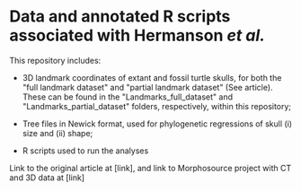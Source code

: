 # Data and annotated R scripts associated with Hermanson _et al._
This repository includes:

- 3D landmark coordinates of extant and fossil turtle skulls, for both the "full landmark dataset" and "partial landmark dataset" (See article). These can be found in the "Landmarks_full_dataset" and "Landmarks_partial_dataset" folders, respectively, within this repository;

- Tree files in Newick format, used for phylogenetic regressions of skull (i) size and (ii) shape;
  
- R scripts used to run the analyses

Link to the original article at [link], and link to Morphosource project with CT and 3D data at [link]
